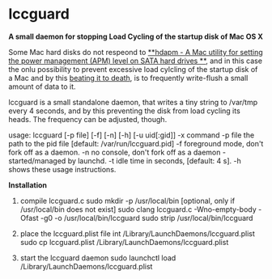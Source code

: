 # lccguard
**A small daemon for stopping Load Cycling of the startup disk of Mac OS X**

Some Mac hard disks do not respeond to [**hdapm - A Mac utility for setting the power management (APM) level on SATA hard drives **](http://mckinlay.net.nz/hdapm/),
and in this case the onlu possibility to prevent excessive load cylcling of the startup disk of a Mac and by this [beating it
to death](http://www.kg4cyx.net/mac-os-x-is-beating-your-hard-drives-to-death-heres-the-fix/), is to frequently write-flush
a small amount of data to it.

lccguard is a small standalone daemon, that writes a tiny string to /var/tmp every 4 seconds, and by this preventing the disk
from load cycling its heads. The frequency can be adjusted, though.

usage: lccguard [-p file] [-f] [-n] [-h] [-u uid[:gid]] -x command
 -p file    the path to the pid file [default: /var/run/lccguard.pid]
 -f         foreground mode, don't fork off as a daemon.
 -n         no console, don't fork off as a daemon - started/managed by launchd.
 -t         idle time in seconds, [default: 4 s].
 -h         shows these usage instructions.


**Installation**

1. compile lccguard.c
   sudo mkdir -p /usr/local/bin [optional, only if /usr/local/bin does not exist]
   sudo clang lccguard.c -Wno-empty-body -Ofast -g0 -o /usr/local/bin/lccguard
   sudo strip /usr/local/bin/lccguard
   
2. place the lccguard.plist file int /Library/LaunchDaemons/lccguard.plist
   sudo cp lccguard.plist /Library/LaunchDaemons/lccguard.plist

3. start the lccguard daemon
   sudo launchctl load /Library/LaunchDaemons/lccguard.plist
